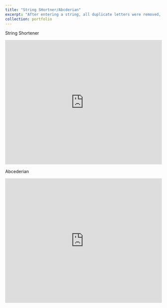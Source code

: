 ```yaml
---
title: "String SHortner/Abcderian"
excerpt: "After entering a string, all duplicate letters were removed, as well as all vowels that didnt start the word/Tells if a string is an abcderian.<br/><img src='/images/500x300.png'>"
collection: portfolio
---
```





String Shortener



<iframe height="400px" width="100%" src="https://repl.it/@LiamKeaggy/string-shortener?lite=true" scrolling="no" frameborder="no" allowtransparency="true" allowfullscreen="true" sandbox="allow-forms allow-pointer-lock allow-popups allow-same-origin allow-scripts allow-modals"></iframe>

Abcederian



<iframe height="400px" width="100%" src="https://repl.it/@LiamKeaggy/abcedarien?lite=true" scrolling="no" frameborder="no" allowtransparency="true" allowfullscreen="true" sandbox="allow-forms allow-pointer-lock allow-popups allow-same-origin allow-scripts allow-modals"></iframe>
